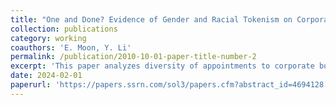 ```yaml
---
title: "One and Done? Evidence of Gender and Racial Tokenism on Corporate Boards"
collection: publications
category: working
coauthors: 'E. Moon, Y. Li'
permalink: /publication/2010-10-01-paper-title-number-2
excerpt: 'This paper analyzes diversity of appointments to corporate boards using panel data for S&P 1500 firms from 2000Q1 to 2019Q4. Using a logistic model with two-way fixed effects and a bias correction, we evaluate the extent to which a board’s composition and the demographic characteristics of outgoing directors are associated with the appointment of diverse directors in terms of gender, race, and ethnicity.'
date: 2024-02-01
paperurl: 'https://papers.ssrn.com/sol3/papers.cfm?abstract_id=4694128'
---
```

